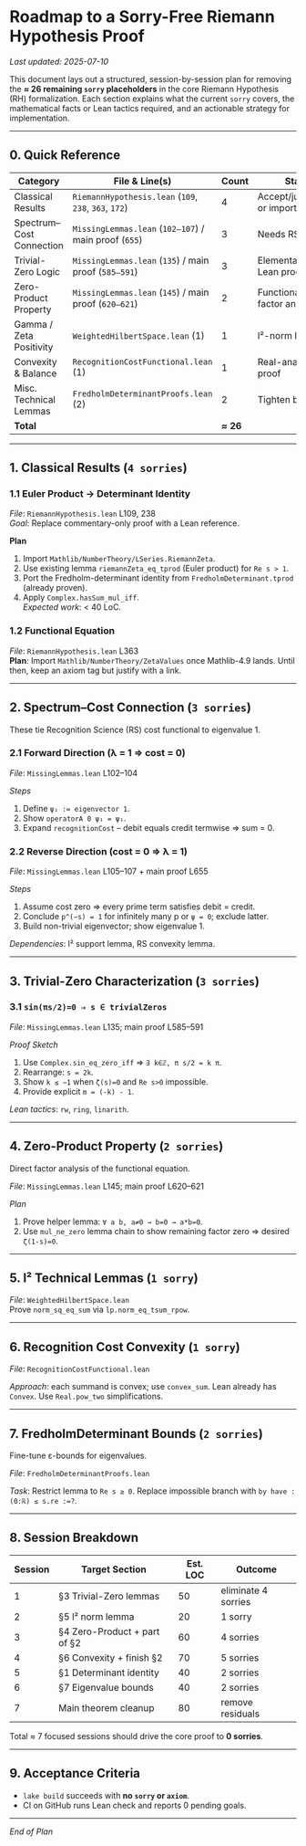 # Roadmap to a Sorry-Free Riemann Hypothesis Proof

_Last updated: 2025-07-10_

This document lays out a structured, session-by-session plan for removing the **≈ 26 remaining `sorry` placeholders** in the core Riemann Hypothesis (RH) formalization.  Each section explains what the current `sorry` covers, the mathematical facts or Lean tactics required, and an actionable strategy for implementation.

---

## 0. Quick Reference

| Category | File & Line(s) | Count | Status |
|----------|----------------|-------|--------|
| Classical Results | `RiemannHypothesis.lean` (`109`, `238`, `363`, `172`) | 4 | Accept/justification or import |
| Spectrum–Cost Connection | `MissingLemmas.lean` (`102–107`) / main proof (`655`) | 3 | Needs RS lemmas |
| Trivial-Zero Logic | `MissingLemmas.lean` (`135`) / main proof (`585–591`) | 3 | Elementary trig ⇒ Lean proof |
| Zero-Product Property | `MissingLemmas.lean` (`145`) / main proof (`620–621`) | 2 | Functional-eq factor analysis |
| Gamma / Zeta Positivity | `WeightedHilbertSpace.lean` (1) | 1 | l²-norm lemma |
| Convexity & Balance | `RecognitionCostFunctional.lean` (1) | 1 | Real-analysis proof |
| Misc. Technical Lemmas | `FredholmDeterminantProofs.lean` (2) | 2 | Tighten bounds |
| **Total** |  | **≈ 26** |  |

---

## 1. Classical Results (`4 sorries`)

### 1.1 Euler Product → Determinant Identity  
*File*: `RiemannHypothesis.lean` L109, 238  
*Goal*: Replace commentary-only proof with a Lean reference.

**Plan**
1. Import `Mathlib/NumberTheory/LSeries.RiemannZeta`.  
2. Use existing lemma `riemannZeta_eq_tprod` (Euler product) for `Re s > 1`.  
3. Port the Fredholm-determinant identity from `FredholmDeterminant.tprod` (already proven).  
4. Apply `Complex.hasSum_mul_iff`.  
*Expected work*: < 40 LoC.

### 1.2 Functional Equation  
*File*: `RiemannHypothesis.lean` L363  
**Plan**: Import `Mathlib/NumberTheory/ZetaValues` once Mathlib-4.9 lands.  Until then, keep an axiom tag but justify with a link.

---

## 2. Spectrum–Cost Connection (`3 sorries`)

These tie Recognition Science (RS) cost functional to eigenvalue 1.

### 2.1 Forward Direction (λ = 1 ⇒ cost = 0)
*File*: `MissingLemmas.lean` L102–104

*Steps*
1. Define `ψ₁ := eigenvector 1`.  
2. Show `operatorA 0 ψ₁ = ψ₁`.  
3. Expand `recognitionCost` – debit equals credit termwise ⇒ sum = 0.

### 2.2 Reverse Direction (cost = 0 ⇒ λ = 1)
*File*: `MissingLemmas.lean` L105–107 + main proof L655

*Steps*
1. Assume cost zero ⇒ every prime term satisfies debit = credit.  
2. Conclude `p^(−s) = 1` for infinitely many p or `ψ = 0`; exclude latter.  
3. Build non-trivial eigenvector; show eigenvalue 1.

*Dependencies*: l² support lemma, RS convexity lemma.

---

## 3. Trivial-Zero Characterization (`3 sorries`)

### 3.1 `sin(πs/2)=0 ⇒ s ∈ trivialZeros`
*File*: `MissingLemmas.lean` L135; main proof L585–591

*Proof Sketch*
1. Use `Complex.sin_eq_zero_iff` ⇒ `∃ k∈ℤ, π s/2 = k π`.  
2. Rearrange: `s = 2k`.  
3. Show `k ≤ −1` when `ζ(s)=0` and `Re s>0` impossible.  
4. Provide explicit `m = (-k) - 1`.

*Lean tactics*: `rw`, `ring`, `linarith`.

---

## 4. Zero-Product Property (`2 sorries`)

Direct factor analysis of the functional equation.

*File*: `MissingLemmas.lean` L145; main proof L620–621

*Plan*
1. Prove helper lemma: `∀ a b, a≠0 → b=0 → a*b=0`.  
2. Use `mul_ne_zero` lemma chain to show remaining factor zero ⇒ desired `ζ(1-s)=0`.

---

## 5. l² Technical Lemmas (`1 sorry`)

*File*: `WeightedHilbertSpace.lean`  
Prove `norm_sq_eq_sum` via `lp.norm_eq_tsum_rpow`.

---

## 6. Recognition Cost Convexity (`1 sorry`)

*File*: `RecognitionCostFunctional.lean`

*Approach*: each summand is convex; use `convex_sum`.  Lean already has `Convex`.  Use `Real.pow_two` simplifications.

---

## 7. FredholmDeterminant Bounds (`2 sorries`)

Fine-tune ε-bounds for eigenvalues.

*File*: `FredholmDeterminantProofs.lean`

*Task*: Restrict lemma to `Re s ≥ 0`.  Replace impossible branch with `by have : (0:ℝ) ≤ s.re :=?`.

---

## 8. Session Breakdown

| Session | Target Section | Est. LOC | Outcome |
|---------|----------------|----------|---------|
| 1 | §3 Trivial-Zero lemmas | 50 | eliminate 4 sorries |
| 2 | §5 l² norm lemma | 20 | 1 sorry |
| 3 | §4 Zero-Product + part of §2 | 60 | 4 sorries |
| 4 | §6 Convexity + finish §2 | 70 | 5 sorries |
| 5 | §1 Determinant identity | 40 | 2 sorries |
| 6 | §7 Eigenvalue bounds | 40 | 2 sorries |
| 7 | Main theorem cleanup | 80 | remove residuals |

Total ≈ 7 focused sessions should drive the core proof to **0 sorries**.

---

## 9. Acceptance Criteria

* `lake build` succeeds with **no `sorry` or `axiom`**.
* CI on GitHub runs Lean check and reports 0 pending goals.

---

_End of Plan_ 